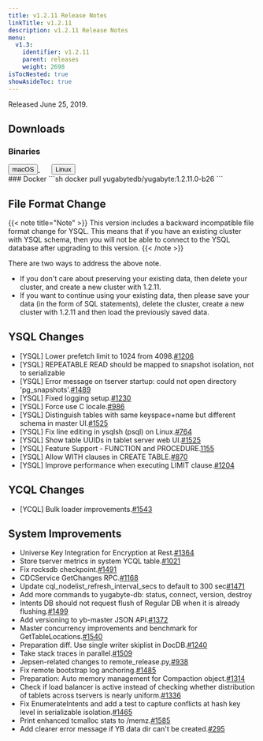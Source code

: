 ```yaml
---
title: v1.2.11 Release Notes
linkTitle: v1.2.11
description: v1.2.11 Release Notes
menu:
  v1.3:
    identifier: v1.2.11
    parent: releases
    weight: 2698
isTocNested: true
showAsideToc: true
---
```


Released June 25, 2019.

## Downloads
### Binaries
<a class="download-binary-link" href="https://downloads.yugabyte.com/yugabyte-ce-1.2.11.0-darwin.tar.gz">
  <button>
    <i class="fab fa-apple"></i><span class="download-text">macOS</span>
  </button>
</a>
&nbsp; &nbsp; &nbsp; 
<a class="download-binary-link" href="https://downloads.yugabyte.com/yugabyte-ce-1.2.11.0-linux.tar.gz">
  <button>
    <i class="fab fa-linux"></i><span class="download-text">Linux</span>
  </button>
</a>
<br />
### Docker
```sh
docker pull yugabytedb/yugabyte:1.2.11.0-b26
```

## File Format Change

{{< note title="Note" >}}
This version includes a backward incompatible file format change for YSQL. This means that if you have an existing cluster with YSQL schema, then you will not be able to connect to the YSQL database after upgrading to this version.
{{< /note >}}

There are two ways to address the above note.

* If you don't care about preserving your existing data, then delete your cluster, and create a new cluster with 1.2.11. 
* If you want to continue using your existing data, then please save your data (in the form of
  SQL statements), delete the cluster, create a new cluster with 1.2.11 and then load the previously saved data.

## YSQL Changes
* [YSQL] Lower prefetch limit to 1024 from 4098.[#1206](https://github.com/Yugabyte/yugabyte-db/issues/1206)
* [YSQL] REPEATABLE READ should be mapped to snapshot isolation, not to serializable
* [YSQL] Error message on tserver startup: could not open directory
  'pg_snapshots'.[#1489](https://github.com/Yugabyte/yugabyte-db/issues/1489)
* [YSQL] Fixed logging setup.[#1230](https://github.com/Yugabyte/yugabyte-db/issues/1230)
* [YSQL] Force use C locale.[#986](https://github.com/Yugabyte/yugabyte-db/issues/986)
* [YSQL] Distinguish tables with same keyspace+name but different schema in master
  UI.[#1525](https://github.com/Yugabyte/yugabyte-db/issues/1525)
* [YSQL] Fix line editing in ysqlsh (psql) on Linux.[#764](
  https://github.com/Yugabyte/yugabyte-db/issues/764)
* [YSQL] Show table UUIDs in tablet server web
  UI.[#1525](https://github.com/Yugabyte/yugabyte-db/issues/1525)
* [YSQL] Feature Support - FUNCTION and
  PROCEDURE.[1155](https://github.com/Yugabyte/yugabyte-db/issues/1155)
* [YSQL] Allow WITH clauses in CREATE
  TABLE.[#870](https://github.com/Yugabyte/yugabyte-db/issues/870)
* [YSQL] Improve performance when executing LIMIT
  clause.[#1204](https://github.com/Yugabyte/yugabyte-db/issues/1204)

## YCQL Changes
* [YCQL] Bulk loader improvements.[#1543](https://github.com/Yugabyte/yugabyte-db/issues/1543)

## System Improvements
* Universe Key Integration for Encryption at
  Rest.[#1364](https://github.com/Yugabyte/yugabyte-db/issues/1364)
* Store tserver metrics in system YCQL
  table.[#1021](https://github.com/Yugabyte/yugabyte-db/issues/1021)
* Fix rocksdb checkpoint.[#1491](https://github.com/Yugabyte/yugabyte-db/issues/1491)
* CDCService GetChanges RPC.[#1168](https://github.com/Yugabyte/yugabyte-db/issues/1168)
* Update cql_nodelist_refresh_interval_secs to default to 300
  sec[#1471](https://github.com/Yugabyte/yugabyte-db/issues/1471)
* Add more commands to yugabyte-db: status, connect, version, destroy 
* Intents DB should not request flush of Regular DB when it is already
  flushing.[#1499](https://github.com/Yugabyte/yugabyte-db/issues/1499)
* Add versioning to yb-master JSON API.[#1372](https://github.com/Yugabyte/yugabyte-db/issues/1372)
* Master concurrency improvements and benchmark for
  GetTableLocations.[#1540](https://github.com/Yugabyte/yugabyte-db/issues/1540)
* Preparation diff. Use single writer skiplist in
  DocDB.[#1240](https://github.com/Yugabyte/yugabyte-db/issues/1240)
* Take stack traces in parallel.[#1509](https://github.com/Yugabyte/yugabyte-db/issues/1509)
* Jepsen-related changes to
  remote_release.py,[#938](https://github.com/Yugabyte/yugabyte-db/issues/938)
* Fix remote bootstrap log anchoring.[#1485](https://github.com/Yugabyte/yugabyte-db/issues/1485)
* Preparation: Auto memory management for Compaction
  object.[#1314](https://github.com/Yugabyte/yugabyte-db/issues/1314)
* Check if load balancer is active instead of checking whether distribution of tablets across
  tservers is nearly uniform.[#1336](https://github.com/Yugabyte/yugabyte-db/issues/1336)
* Fix EnumerateIntents and add a test to capture conflicts at hash key level in serializable
  isolation.[#1465](https://github.com/Yugabyte/yugabyte-db/issues/1465)
*  Print enhanced tcmalloc stats to
  /memz.[#1585](https://github.com/Yugabyte/yugabyte-db/issues/1585)
* Add clearer error message if YB data dir can't be
  created.[#295](https://github.com/Yugabyte/yugabyte-db/issues/295)
